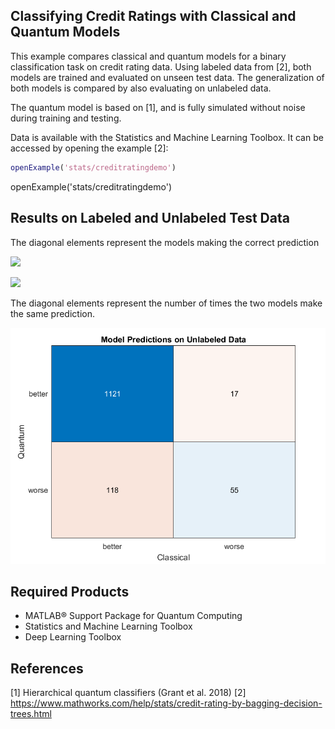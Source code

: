 ## Classifying Credit Ratings with Classical and Quantum Models

This example compares classical and quantum models for a binary classification
task on credit rating data. Using labeled data from [2], both models are 
trained and evaluated on unseen test data. The generalization of both models 
is compared by also evaluating on unlabeled data. 

The quantum model is based on [1], and is fully simulated without noise
during training and testing. 

Data is available with the Statistics and Machine Learning Toolbox. It can
be accessed by opening the example [2]:
```matlab
openExample('stats/creditratingdemo')
```

openExample('stats/creditratingdemo')

## Results on Labeled and Unlabeled Test Data 

The diagonal elements represent the models making the correct prediction

![](confusionTestClassical.png.png.png?raw=true)

![](confusionTestQuantum.png.png?raw=true)

The diagonal elements represent the number of times the two models make
the same prediction.

![](confusionUnlabeledTestBoth.png?raw=true)

## Required Products
- MATLAB&reg; Support Package for Quantum Computing
- Statistics and Machine Learning Toolbox
- Deep Learning Toolbox

## References 
[1] Hierarchical quantum classifiers (Grant et al. 2018)
[2] https://www.mathworks.com/help/stats/credit-rating-by-bagging-decision-trees.html